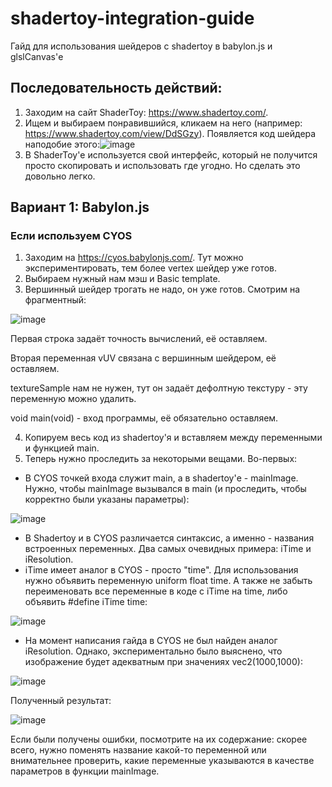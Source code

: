 # shadertoy-integration-guide
Гайд для использования шейдеров с shadertoy в babylon.js и glslCanvas'е

## Последовательность действий:

1. Заходим на сайт ShaderToy: https://www.shadertoy.com/.
2. Ищем и выбираем понравившийся, кликаем на него (например: https://www.shadertoy.com/view/DdSGzy). Появляется код шейдера наподобие этого:![image](https://user-images.githubusercontent.com/35637110/200515890-7d156489-1fb0-4f91-b37f-f1c4f64f898b.png)
3. В ShaderToy'е используется свой интерфейс, который не получится просто скопировать и использовать где угодно. Но сделать это довольно легко.

## Вариант 1: Babylon.js
### Если используем CYOS
1. Заходим на https://cyos.babylonjs.com/. Тут можно экспериментировать, тем более vertex шейдер уже готов.
2. Выбираем нужный нам мэш и Basic template.
3. Вершинный шейдер трогать не надо, он уже готов. Смотрим на фрагментный:

![image](https://user-images.githubusercontent.com/35637110/200520382-bcd0e8fc-90a4-42b1-b33f-eed623879ba8.png)

Первая строка задаёт точность вычислений, её оставляем. 

Вторая переменная vUV связана с вершинным шейдером, её оставляем. 

textureSample нам не нужен, тут он задаёт дефолтную текстуру - эту переменную можно удалить. 

void main(void) - вход программы, её обязательно оставляем. 

4. Копируем весь код из shadertoy'я и вставляем между переменными и функцией main.
5. Теперь нужно проследить за некоторыми вещами. Во-первых: 
  - В CYOS точкей входа служит main, а в shadertoy'е - mainImage. Нужно, чтобы mainImage вызывался в main (и проследить, чтобы корректно были указаны параметры):
   
![image](https://user-images.githubusercontent.com/35637110/200522384-f58cd782-91d4-457f-acab-7b492c7fa9f4.png)

  - В Shadertoy и в CYOS различается синтаксис, а именно - названия встроенных переменных. Два самых очевидных примера: iTime и iResolution. 
  - iTime имеет аналог в CYOS - просто "time". Для использования нужно объявить переменную uniform float time. А также не забыть переименовать все переменные в коде с iTime на time, либо объявить #define iTime time:
   
![image](https://user-images.githubusercontent.com/35637110/200525611-047958cf-1243-44b9-bda7-b69808b1279a.png)

  - На момент написания гайда в CYOS не был найден аналог iResolution. Однако, экспериментально было выяснено, что изображение будет адекватным при значениях vec2(1000,1000):

![image](https://user-images.githubusercontent.com/35637110/200525939-e402e00d-6342-49d7-b080-c9eca64379c1.png)

Полученный результат:

![image](https://user-images.githubusercontent.com/35637110/200526031-697a4c0e-b34d-482d-9218-257820cecb32.png)

Если были получены ошибки, посмотрите на их содержание: скорее всего, нужно поменять название какой-то переменной или внимательнее проверить, какие переменные указываются в качестве параметров в функции mainImage.


